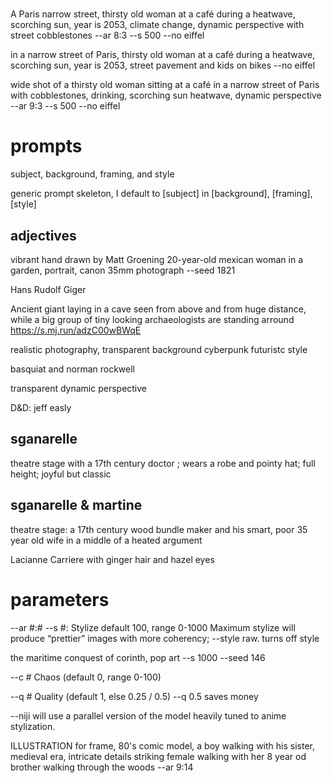 #

A Paris narrow street, thirsty old woman at a café during a heatwave, scorching sun, year is 2053, climate change, dynamic perspective with street cobblestones --ar 8:3 --s 500 --no eiffel

in a narrow street of Paris, thirsty old woman at a café during a heatwave, scorching sun, year is 2053, street pavement and kids on bikes --no eiffel

wide shot of a thirsty old woman sitting at a café in a narrow street of Paris with cobblestones, drinking, scorching sun heatwave, dynamic perspective --ar 9:3 --s 500 --no eiffel

# prompts
subject, background, framing, and style

generic prompt skeleton, I default to [subject] in [background], [framing], [style]

## adjectives
vibrant
hand drawn by Matt Groening
20-year-old mexican woman in a garden, portrait, canon 35mm photograph
--seed 1821

Hans Rudolf Giger

Ancient giant laying in a cave seen from above and from huge distance, while a big group of tiny looking archaeologists are standing arround https://s.mj.run/adzC00wBWqE

realistic photography, transparent background
cyberpunk futuristc style

basquiat and norman rockwell

transparent
dynamic perspective


D&D: jeff easly
## sganarelle
theatre stage with a 17th century doctor ; wears a robe and pointy hat; full height; joyful but classic

## sganarelle & martine
theatre stage: a 17th century wood bundle maker and his smart, poor 35 year old wife in a middle of a heated argument

Lacianne Carriere with ginger hair and hazel eyes

# parameters
--ar #:#
--s #: Stylize default 100, range 0-1000 Maximum stylize will produce “prettier” images with more coherency;
--style raw. turns  off style

the maritime conquest of corinth, pop art --s 1000 --seed 146

--c #
Chaos (default 0, range 0-100)

--q #
Quality (default 1, else 0.25 / 0.5)
--q 0.5 saves money

--niji will use a parallel version of the model heavily tuned to anime stylization.

ILLUSTRATION for frame, 80's comic model, a boy walking with his sister, medieval era, intricate details
striking female walking with her 8 year od brother walking through the woods
--ar 9:14
